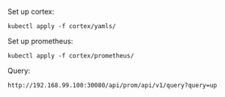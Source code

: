 Set up cortex:

```commandline
kubectl apply -f cortex/yamls/
```

Set up prometheus:

```commandline
kubectl apply -f cortex/prometheus/
```

Query:

```
http://192.168.99.100:30080/api/prom/api/v1/query?query=up
```